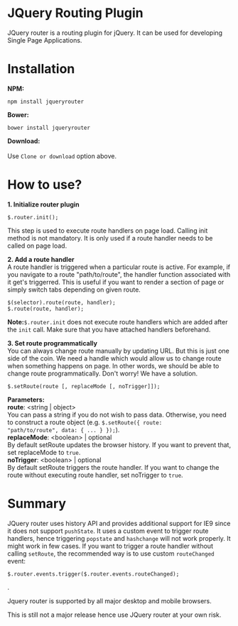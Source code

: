 # JQuery Routing Plugin
JQuery router is a routing plugin for jQuery. It can be used for developing Single Page Applications.

# Installation

<b>NPM:</b><br/>
<pre><code>npm install jqueryrouter</code></pre>

<b>Bower:</b><br/>
<pre><code>bower install jqueryrouter</code></pre>

<b>Download:</b><br/><br/>
Use <code>Clone or download</code> option above.

# How to use?
<b>1. Initialize router plugin</b><br/>
<pre><code>$.router.init();</code></pre>
This step is used to execute route handlers on page load. 
Calling init method is not mandatory. It is only used if a route handler needs to be called on page load.

<b>2. Add a route handler</b><br/>
A route handler is triggered when a particular route is active. For example, if you navigate to a route "path/to/route", the handler function associated with it get's triggerred. This is useful if you want to render a section of page or simply switch tabs depending on given route.

<pre><code>$(selector).route(route, handler);
$.route(route, handler);</code></pre>

<b>Note:</b><code>$.router.init</code> does not execute route handlers which are added after the <code>init</code> call. Make sure that you have attached handlers beforehand.

<b>3. Set route programmatically</b><br/>
You can always change route manually by updating URL. But this is just one side of the coin. We need a handle which would allow us to change route when something happens on page. In other words, we should be able to change route programmatically. Don't worry! We have a solution.

<pre><code>$.setRoute(route [, replaceMode [, noTrigger]]);</code></pre>

<b>Parameters:</b><br/>
<b>route</b>: &lt;string | object&gt;<br/>
You can pass a string if you do not wish to pass data. Otherwise, you need to construct a route object (e.g. <code>$.setRoute({ route: "path/to/route", data: { ... } });</code>).<br/>
<b>replaceMode</b>: &lt;boolean&gt; | optional<br/>
By default setRoute updates the browser history. If you want to prevent that, set replaceMode to <code>true</code>.<br/>
<b>noTrigger</b>: &lt;boolean&gt; | optional<br/>
By default setRoute triggers the route handler. If you want to change the route without executing route handler, set noTrigger to <code>true</code>.<br/>

# Summary
JQuery router uses history API and provides additional support for IE9 since it does not support <code>pushState</code>. It uses a custom event to trigger route handlers, hence triggering <code>popstate</code> and <code>hashchange</code> will not work properly. It might work in few cases. If you want to trigger a route handler without calling <code>setRoute</code>, the recommended way is to use custom <code>routeChanged</code> event: 
<pre><code>$.router.events.trigger($.router.events.routeChanged);</code></pre>.
  
Jquery router is supported by all major desktop and mobile browsers.

This is still not a major release hence use JQuery router at your own risk.
